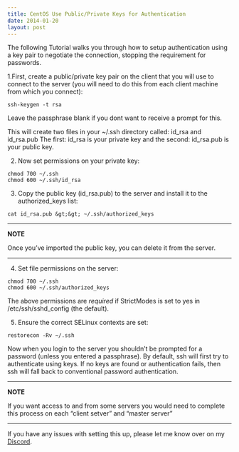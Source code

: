 ```yaml
---
title: CentOS Use Public/Private Keys for Authentication
date: 2014-01-20
layout: post
---
```

The following Tutorial walks you through how to setup authentication using a key pair to negotiate the connection, stopping the requirement for passwords.
<!--more-->

1.First, create a public/private key pair on the client that you will use to connect to the server (you will need to do this from each client machine from which you connect):

```shell
ssh-keygen -t rsa
```

Leave the passphrase blank if you dont want to receive a prompt for this.

This will create two files in your ~/.ssh directory called: id\_rsa and id\_rsa.pub The first: id\_rsa is your private key and the second: id\_rsa.pub is your public key.

2. Now set permissions on your private key:

```shell
chmod 700 ~/.ssh
chmod 600 ~/.ssh/id_rsa
```

3. Copy the public key (id\_rsa.pub) to the server and install it to the authorized\_keys list:

```shell
cat id_rsa.pub &gt;&gt; ~/.ssh/authorized_keys
```

---
**NOTE**

Once you&#8217;ve imported the public key, you can delete it from the server.

---

4. Set file permissions on the server:

```shell
chmod 700 ~/.ssh
chmod 600 ~/.ssh/authorized_keys
```

The above permissions are _required_ if StrictModes is set to yes in /etc/ssh/sshd_config (the default).

5. Ensure the correct SELinux contexts are set:

```shell
restorecon -Rv ~/.ssh
```

Now when you login to the server you shouldn&#8217;t be prompted for a password (unless you entered a passphrase). By default, ssh will first try to authenticate using keys. If no keys are found or authentication fails, then ssh will fall back to conventional password authentication.

---
**NOTE**

If you want access to and from some servers you would need to complete this process on each &#8220;client setver&#8221; and &#8220;master server&#8221;

---

If you have any issues with setting this up, please let me know over on my [Discord](https://discord.gg/6fmekudc8Q).
